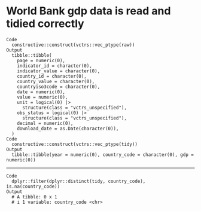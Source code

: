 # World Bank gdp data is read and tidied correctly

    Code
      constructive::construct(vctrs::vec_ptype(raw))
    Output
      tibble::tibble(
        page = numeric(0),
        indicator_id = character(0),
        indicator_value = character(0),
        country_id = character(0),
        country_value = character(0),
        countryiso3code = character(0),
        date = numeric(0),
        value = numeric(0),
        unit = logical(0) |>
          structure(class = "vctrs_unspecified"),
        obs_status = logical(0) |>
          structure(class = "vctrs_unspecified"),
        decimal = numeric(0),
        download_date = as.Date(character(0)),
      )
    Code
      constructive::construct(vctrs::vec_ptype(tidy))
    Output
      tibble::tibble(year = numeric(0), country_code = character(0), gdp = numeric(0))

---

    Code
      dplyr::filter(dplyr::distinct(tidy, country_code), is.na(country_code))
    Output
      # A tibble: 0 x 1
      # i 1 variable: country_code <chr>

